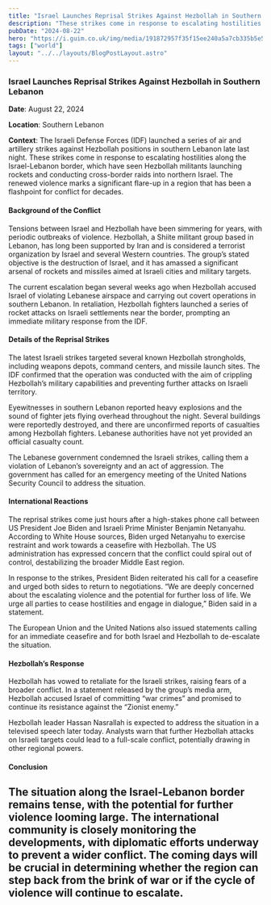```yaml
---
title: "Israel Launches Reprisal Strikes Against Hezbollah in Southern Lebanon"
description: "These strikes come in response to escalating hostilities along the Israel-Lebanon border, which have seen Hezbollah militants launching rockets and conducting cross-border raids into northern Israel."
pubDate: "2024-08-22"
hero: "https://i.guim.co.uk/img/media/191872957f35f15ee240a5a7cb335b5e5cbc3fc7/0_197_4483_2691/master/4483.jpg?width=465&dpr=1&s=none"
tags: ["world"]
layout: "../../layouts/BlogPostLayout.astro"
---
```

### Israel Launches Reprisal Strikes Against Hezbollah in Southern Lebanon

**Date**: August 22, 2024

**Location**: Southern Lebanon

**Context**: The Israeli Defense Forces (IDF) launched a series of air and artillery strikes against Hezbollah positions in southern Lebanon late last night. These strikes come in response to escalating hostilities along the Israel-Lebanon border, which have seen Hezbollah militants launching rockets and conducting cross-border raids into northern Israel. The renewed violence marks a significant flare-up in a region that has been a flashpoint for conflict for decades.

#### **Background of the Conflict**

Tensions between Israel and Hezbollah have been simmering for years, with periodic outbreaks of violence. Hezbollah, a Shiite militant group based in Lebanon, has long been supported by Iran and is considered a terrorist organization by Israel and several Western countries. The group’s stated objective is the destruction of Israel, and it has amassed a significant arsenal of rockets and missiles aimed at Israeli cities and military targets.

The current escalation began several weeks ago when Hezbollah accused Israel of violating Lebanese airspace and carrying out covert operations in southern Lebanon. In retaliation, Hezbollah fighters launched a series of rocket attacks on Israeli settlements near the border, prompting an immediate military response from the IDF.

#### **Details of the Reprisal Strikes**

The latest Israeli strikes targeted several known Hezbollah strongholds, including weapons depots, command centers, and missile launch sites. The IDF confirmed that the operation was conducted with the aim of crippling Hezbollah’s military capabilities and preventing further attacks on Israeli territory.

Eyewitnesses in southern Lebanon reported heavy explosions and the sound of fighter jets flying overhead throughout the night. Several buildings were reportedly destroyed, and there are unconfirmed reports of casualties among Hezbollah fighters. Lebanese authorities have not yet provided an official casualty count.

The Lebanese government condemned the Israeli strikes, calling them a violation of Lebanon’s sovereignty and an act of aggression. The government has called for an emergency meeting of the United Nations Security Council to address the situation.

#### **International Reactions**

The reprisal strikes come just hours after a high-stakes phone call between US President Joe Biden and Israeli Prime Minister Benjamin Netanyahu. According to White House sources, Biden urged Netanyahu to exercise restraint and work towards a ceasefire with Hezbollah. The US administration has expressed concern that the conflict could spiral out of control, destabilizing the broader Middle East region.

In response to the strikes, President Biden reiterated his call for a ceasefire and urged both sides to return to negotiations. “We are deeply concerned about the escalating violence and the potential for further loss of life. We urge all parties to cease hostilities and engage in dialogue,” Biden said in a statement.

The European Union and the United Nations also issued statements calling for an immediate ceasefire and for both Israel and Hezbollah to de-escalate the situation.

#### **Hezbollah’s Response**

Hezbollah has vowed to retaliate for the Israeli strikes, raising fears of a broader conflict. In a statement released by the group’s media arm, Hezbollah accused Israel of committing “war crimes” and promised to continue its resistance against the “Zionist enemy.”

Hezbollah leader Hassan Nasrallah is expected to address the situation in a televised speech later today. Analysts warn that further Hezbollah attacks on Israeli targets could lead to a full-scale conflict, potentially drawing in other regional powers.

#### **Conclusion**

The situation along the Israel-Lebanon border remains tense, with the potential for further violence looming large. The international community is closely monitoring the developments, with diplomatic efforts underway to prevent a wider conflict. The coming days will be crucial in determining whether the region can step back from the brink of war or if the cycle of violence will continue to escalate.
---